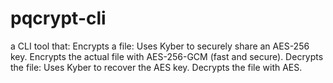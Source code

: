# pqcrypt-cli
a CLI tool that:  Encrypts a file:  Uses Kyber to securely share an AES-256 key.  Encrypts the actual file with AES-256-GCM (fast and secure).  Decrypts the file:  Uses Kyber to recover the AES key.  Decrypts the file with AES.
